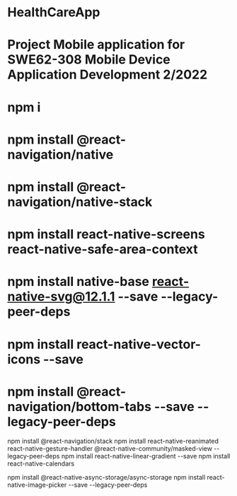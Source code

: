 # HealthCareApp
# Project Mobile application for SWE62-308 Mobile Device Application Development 2/2022 

# npm i
# npm install @react-navigation/native
# npm install @react-navigation/native-stack
# npm install react-native-screens react-native-safe-area-context
# npm install native-base react-native-svg@12.1.1 --save --legacy-peer-deps
# npm install react-native-vector-icons --save 
# npm install @react-navigation/bottom-tabs --save --legacy-peer-deps
npm install @react-navigation/stack
npm install react-native-reanimated react-native-gesture-handler @react-native-community/masked-view --legacy-peer-deps
npm install react-native-linear-gradient --save
npm install react-native-calendars

npm install @react-native-async-storage/async-storage
npm install react-native-image-picker --save --legacy-peer-deps
